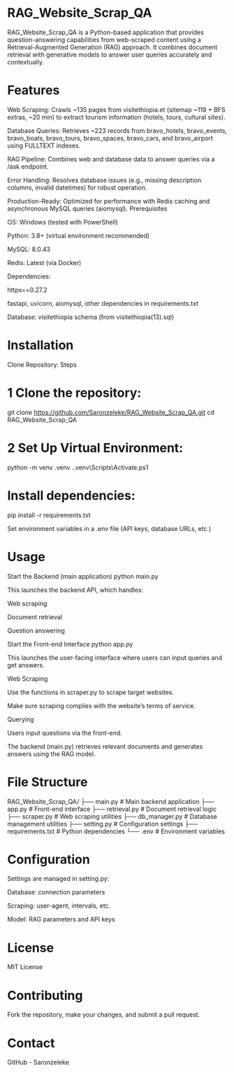 # RAG_Website_Scrap_QA

RAG_Website_Scrap_QA is a Python-based application that provides question-answering capabilities from web-scraped content using a Retrieval-Augmented Generation (RAG) approach.
It combines document retrieval with generative models to answer user queries accurately and contextually.

# Features





Web Scraping: Crawls ~135 pages from visitethiopia.et (sitemap ~119 + BFS extras, ~20 min) to extract tourism information (hotels, tours, cultural sites).



Database Queries: Retrieves ~223 records from bravo_hotels, bravo_events, bravo_boats, bravo_tours, bravo_spaces, bravo_cars, and bravo_airport using FULLTEXT indexes.



RAG Pipeline: Combines web and database data to answer queries via a /ask endpoint.



Error Handling: Resolves database issues (e.g., missing description columns, invalid datetimes) for robust operation.



Production-Ready: Optimized for performance with Redis caching and asynchronous MySQL queries (aiomysql).
Prerequisites





OS: Windows (tested with PowerShell)



Python: 3.8+ (virtual environment recommended)



MySQL: 8.0.43



Redis: Latest (via Docker)



Dependencies:





httpx==0.27.2



fastapi, uvicorn, aiomysql, other dependencies in requirements.txt



Database: visitethiopia schema (from visitethiopia(13).sql)
# Installation
Clone Repository:
Steps

# 1 Clone the repository:

git clone https://github.com/Saronzeleke/RAG_Website_Scrap_QA.git
cd RAG_Website_Scrap_QA

# 2 Set Up Virtual Environment:
python -m venv .venv
.\.venv\Scripts\Activate.ps1
# Install dependencies:

pip install -r requirements.txt


Set environment variables in a .env file (API keys, database URLs, etc.)

# Usage
Start the Backend (main application)
python main.py


This launches the backend API, which handles:

Web scraping

Document retrieval

Question answering

Start the Front-end Interface
python app.py


This launches the user-facing interface where users can input queries and get answers.

Web Scraping

Use the functions in scraper.py to scrape target websites.

Make sure scraping complies with the website’s terms of service.

Querying

Users input questions via the front-end.

The backend (main.py) retrieves relevant documents and generates answers using the RAG model.

# File Structure
RAG_Website_Scrap_QA/
├── main.py               # Main backend application
├── app.py                # Front-end interface
├── retrieval.py          # Document retrieval logic
├── scraper.py            # Web scraping utilities
├── db_manager.py         # Database management utilities
├── setting.py            # Configuration settings
├── requirements.txt      # Python dependencies
└── .env                  # Environment variables

# Configuration

Settings are managed in setting.py:

Database: connection parameters

Scraping: user-agent, intervals, etc.

Model: RAG parameters and API keys

# License

MIT License

# Contributing

Fork the repository, make your changes, and submit a pull request.

# Contact

GitHub - Saronzeleke
